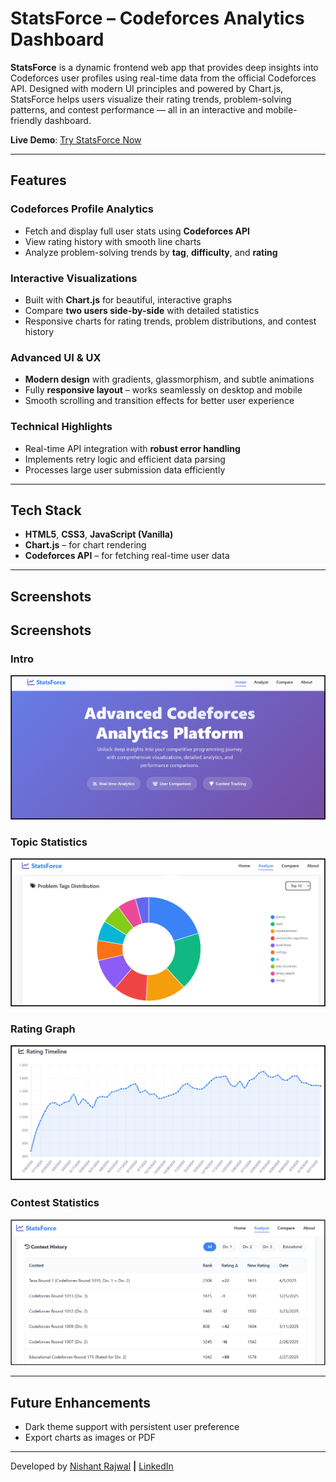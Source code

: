 # StatsForce – Codeforces Analytics Dashboard

**StatsForce** is a dynamic frontend web app that provides deep insights into Codeforces user profiles using real-time data from the official Codeforces API. Designed with modern UI principles and powered by Chart.js, StatsForce helps users visualize their rating trends, problem-solving patterns, and contest performance — all in an interactive and mobile-friendly dashboard.

**Live Demo**: [Try StatsForce Now](https://nishantrajwal.github.io/StatsForce/)

---

## Features

### Codeforces Profile Analytics
- Fetch and display full user stats using **Codeforces API**
- View rating history with smooth line charts
- Analyze problem-solving trends by **tag**, **difficulty**, and **rating**

### Interactive Visualizations
- Built with **Chart.js** for beautiful, interactive graphs
- Compare **two users side-by-side** with detailed statistics
- Responsive charts for rating trends, problem distributions, and contest history

### Advanced UI & UX
- **Modern design** with gradients, glassmorphism, and subtle animations
- Fully **responsive layout** – works seamlessly on desktop and mobile
- Smooth scrolling and transition effects for better user experience

### Technical Highlights
- Real-time API integration with **robust error handling**
- Implements retry logic and efficient data parsing
- Processes large user submission data efficiently

---

## Tech Stack

- **HTML5**, **CSS3**, **JavaScript (Vanilla)**
- **Chart.js** – for chart rendering
- **Codeforces API** – for fetching real-time user data

---

## Screenshots

## Screenshots

### Intro
![StatsForce Intro](https://github.com/nishantrajwal/StatsForce/blob/master/css/assests/StatsForce%20Intro.png?raw=true)

### Topic Statistics
![StatsForce Topic Stats](https://github.com/nishantrajwal/StatsForce/blob/master/css/assests/StatsForce%20Topic%20Stats.png?raw=true)

### Rating Graph
![StatsForce Rating Graph](https://github.com/nishantrajwal/StatsForce/blob/master/css/assests/StatsForce%20Rating%20Graph.png?raw=true)

### Contest Statistics
![StatsForce Contest Stats](https://github.com/nishantrajwal/StatsForce/blob/master/css/assests/StatsForce%20Contest%20Stats.png?raw=true)



---

## Future Enhancements
- Dark theme support with persistent user preference
- Export charts as images or PDF

---

Developed by [Nishant Rajwal](nishantrajwal@gmail.com) **|** [LinkedIn](https://www.linkedin.com/in/nishant-rajwal-9bb5a7342/) 

